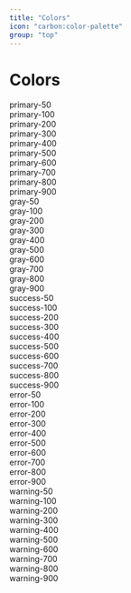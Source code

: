 ```yaml
---
title: "Colors"
icon: "carbon:color-palette"
group: "top"
---
```


# Colors

<div class="color-token-grid">
  <div class="color-token">
    <div class="color-token__color" style="--color: #F5F4FD"></div>
    <div class="color-token__label">primary-50</div>
  </div>
  <div class="color-token">
    <div class="color-token__color" style="--color: #E5E1FB"></div>
    <div class="color-token__label">primary-100</div>
  </div>
  <div class="color-token">
    <div class="color-token__color" style="--color: #D5CFF7"></div>
    <div class="color-token__label">primary-200</div>
  </div>
  <div class="color-token">
    <div class="color-token__color" style="--color: #C5BDF6"></div>
    <div class="color-token__label">primary-300</div>
  </div>
  <div class="color-token">
    <div class="color-token__color" style="--color: #B4AAF3"></div>
    <div class="color-token__label">primary-400</div>
  </div>
  <div class="color-token">
    <div class="color-token__color" style="--color: #A396EF"></div>
    <div class="color-token__label">primary-500</div>
  </div>
  <div class="color-token color-token--default">
    <div class="color-token__color" style="--color: #8478E3"></div>
    <div class="color-token__label">primary-600</div>
  </div>
  <div class="color-token">
    <div class="color-token__color" style="--color: #6E64BD"></div>
    <div class="color-token__label">primary-700</div>
  </div>
  <div class="color-token">
    <div class="color-token__color" style="--color: #585096"></div>
    <div class="color-token__label">primary-800</div>
  </div>
  <div class="color-token">
    <div class="color-token__color" style="--color: #423B70"></div>
    <div class="color-token__label">primary-900</div>
  </div>
</div>

<div class="color-token-grid">
  <div class="color-token">
    <div class="color-token__color" style="--color: #EFEFEF"></div>
    <div class="color-token__label">gray-50</div>
  </div>
  <div class="color-token">
    <div class="color-token__color" style="--color: #D5D5D6"></div>
    <div class="color-token__label">gray-100</div>
  </div>
  <div class="color-token">
    <div class="color-token__color" style="--color: #BABBBC"></div>
    <div class="color-token__label">gray-200</div>
  </div>
  <div class="color-token">
    <div class="color-token__color" style="--color: #9FA0A3"></div>
    <div class="color-token__label">gray-300</div>
  </div>
  <div class="color-token">
    <div class="color-token__color" style="--color: #838589"></div>
    <div class="color-token__label">gray-400</div>
  </div>
  <div class="color-token">
    <div class="color-token__color" style="--color: #65686C"></div>
    <div class="color-token__label">gray-500</div>
  </div>
  <div class="color-token color-token--default">
    <div class="color-token__color" style="--color: #46494F"></div>
    <div class="color-token__label">gray-600</div>
  </div>
  <div class="color-token">
    <div class="color-token__color" style="--color: #3C3F44"></div>
    <div class="color-token__label">gray-700</div>
  </div>
  <div class="color-token">
    <div class="color-token__color" style="--color: #303337"></div>
    <div class="color-token__label">gray-800</div>
  </div>
  <div class="color-token">
    <div class="color-token__color" style="--color: #26272B"></div>
    <div class="color-token__label">gray-900</div>
  </div>
</div>

<div class="color-token-grid">
  <div class="color-token">
    <div class="color-token__color" style="--color: #E6F7EF"></div>
    <div class="color-token__label">success-50</div>
  </div>
  <div class="color-token">
    <div class="color-token__color" style="--color: #BFEAD6"></div>
    <div class="color-token__label">success-100</div>
  </div>
  <div class="color-token">
    <div class="color-token__color" style="--color: #94DDBD"></div>
    <div class="color-token__label">success-200</div>
  </div>
  <div class="color-token">
    <div class="color-token__color" style="--color: #64D0A3"></div>
    <div class="color-token__label">success-300</div>
  </div>
  <div class="color-token">
    <div class="color-token__color" style="--color: #13C286"></div>
    <div class="color-token__label">success-400</div>
  </div>
  <div class="color-token">
    <div class="color-token__color" style="--color: #00B369"></div>
    <div class="color-token__label">success-500</div>
  </div>
  <div class="color-token color-token--default">
    <div class="color-token__color" style="--color: #00A549"></div>
    <div class="color-token__label">success-600</div>
  </div>
  <div class="color-token">
    <div class="color-token__color" style="--color: #008F3E"></div>
    <div class="color-token__label">success-700</div>
  </div>
  <div class="color-token">
    <div class="color-token__color" style="--color: #007833"></div>
    <div class="color-token__label">success-800</div>
  </div>
  <div class="color-token">
    <div class="color-token__color" style="--color: #006028"></div>
    <div class="color-token__label">success-900</div>
  </div>
</div>

<div class="color-token-grid">
  <div class="color-token">
    <div class="color-token__color" style="--color: #F9E9EA"></div>
    <div class="color-token__label">error-50</div>
  </div>
  <div class="color-token">
    <div class="color-token__color" style="--color: #F0C6C8"></div>
    <div class="color-token__label">error-100</div>
  </div>
  <div class="color-token">
    <div class="color-token__color" style="--color: #E5A2A6"></div>
    <div class="color-token__label">error-200</div>
  </div>
  <div class="color-token">
    <div class="color-token__color" style="--color: #DB7C81"></div>
    <div class="color-token__label">error-300</div>
  </div>
  <div class="color-token">
    <div class="color-token__color" style="--color: #D0525A"></div>
    <div class="color-token__label">error-400</div>
  </div>
  <div class="color-token">
    <div class="color-token__color" style="--color: #C21A2E"></div>
    <div class="color-token__label">error-500</div>
  </div>
  <div class="color-token color-token--default">
    <div class="color-token__color" style="--color: #B40000"></div>
    <div class="color-token__label">error-600</div>
  </div>
  <div class="color-token">
    <div class="color-token__color" style="--color: #9C0000"></div>
    <div class="color-token__label">error-700</div>
  </div>
  <div class="color-token">
    <div class="color-token__color" style="--color: #830000"></div>
    <div class="color-token__label">error-800</div>
  </div>
  <div class="color-token">
    <div class="color-token__color" style="--color: #690000"></div>
    <div class="color-token__label">error-900</div>
  </div>
</div>

<div class="color-token-grid">
  <div class="color-token">
    <div class="color-token__color" style="--color: #FFF4EA"></div>
    <div class="color-token__label">warning-50</div>
  </div>
  <div class="color-token">
    <div class="color-token__color" style="--color: #FEE5C8"></div>
    <div class="color-token__label">warning-100</div>
  </div>
  <div class="color-token">
    <div class="color-token__color" style="--color: #FED4A5"></div>
    <div class="color-token__label">warning-200</div>
  </div>
  <div class="color-token">
    <div class="color-token__color" style="--color: #FDC481"></div>
    <div class="color-token__label">warning-300</div>
  </div>
  <div class="color-token">
    <div class="color-token__color" style="--color: #FDB358"></div>
    <div class="color-token__label">warning-400</div>
  </div>
  <div class="color-token">
    <div class="color-token__color" style="--color: #FBA21F"></div>
    <div class="color-token__label">warning-500</div>
  </div>
  <div class="color-token color-token--default">
    <div class="color-token__color" style="--color: #FA9000"></div>
    <div class="color-token__label">warning-600</div>
  </div>
  <div class="color-token">
    <div class="color-token__color" style="--color: #D97D00"></div>
    <div class="color-token__label">warning-700</div>
  </div>
  <div class="color-token">
    <div class="color-token__color" style="--color: #B76700"></div>
    <div class="color-token__label">warning-800</div>
  </div>
  <div class="color-token">
    <div class="color-token__color" style="--color: #945300"></div>
    <div class="color-token__label">warning-900</div>
  </div>
</div>
